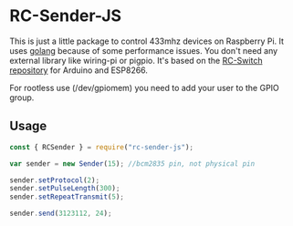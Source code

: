 # RC-Sender-JS

This is just a little package to control 433mhz devices on Raspberry Pi. It uses [golang](https://github.com/CinePlays/rc-sender-go) because of some performance issues. You don't need any external library like wiring-pi or pigpio. It's based on the [RC-Switch repository](https://github.com/sui77/rc-switch) for Arduino and ESP8266.

For rootless use (/dev/gpiomem) you need to add your user to the GPIO group.

## Usage

```js
const { RCSender } = require("rc-sender-js");

var sender = new Sender(15); //bcm2835 pin, not physical pin

sender.setProtocol(2);
sender.setPulseLength(300);
sender.setRepeatTransmit(5);

sender.send(3123112, 24);
```
